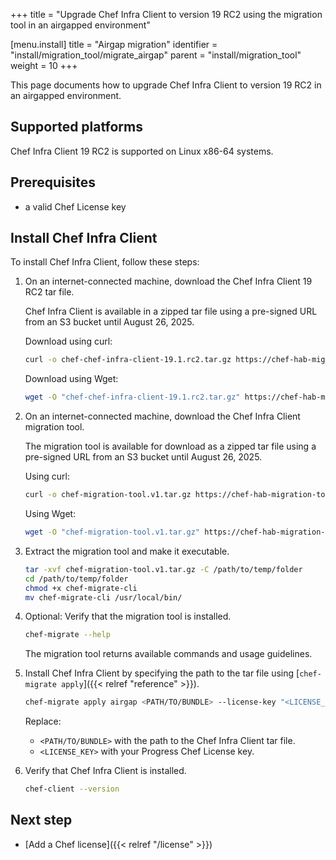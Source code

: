 +++
title = "Upgrade Chef Infra Client to version 19 RC2 using the migration tool in an airgapped environment"

[menu.install]
title = "Airgap migration"
identifier = "install/migration_tool/migrate_airgap"
parent = "install/migration_tool"
weight = 10
+++

This page documents how to upgrade Chef Infra Client to version 19 RC2 in an airgapped environment.

## Supported platforms

Chef Infra Client 19 RC2 is supported on Linux x86-64 systems.

## Prerequisites

- a valid Chef License key

## Install Chef Infra Client

To install Chef Infra Client, follow these steps:

1. On an internet-connected machine, download the Chef Infra Client 19 RC2 tar file.

    Chef Infra Client is available in a zipped tar file using a pre-signed URL from an S3 bucket until August 26, 2025.

    Download using curl:

    ```sh
    curl -o chef-chef-infra-client-19.1.rc2.tar.gz https://chef-hab-migration-tool-bucket.s3.amazonaws.com/rc2_hab_pkg_chef_client/rc2_tar_folder/chef-chef-infra-client-19.1.rc2.tar.gz?AWSAccessKeyId=AKIAW4FPVFT6BIP2EQW7&Signature=Q91HiSIzOxffl52La8EvqSXSqWk%3D&Expires=1756222682
    ```

    Download using Wget:

    ```sh
    wget -O "chef-chef-infra-client-19.1.rc2.tar.gz" https://chef-hab-migration-tool-bucket.s3.amazonaws.com/rc2_hab_pkg_chef_client/rc2_tar_folder/chef-chef-infra-client-19.1.rc2.tar.gz?AWSAccessKeyId=AKIAW4FPVFT6BIP2EQW7&Signature=Q91HiSIzOxffl52La8EvqSXSqWk%3D&Expires=1756222682
    ```

1. On an internet-connected machine, download the Chef Infra Client migration tool.

    The migration tool is available for download as a zipped tar file using a pre-signed URL from an S3 bucket until August 26, 2025.

    Using curl:

    ```sh
    curl -o chef-migration-tool.v1.tar.gz https://chef-hab-migration-tool-bucket.s3.amazonaws.com/rc2_hab_pkg_chef_client/rc2_migration_tool/migration-tools_Linux_x86_64.tar.gz?AWSAccessKeyId=AKIAW4FPVFT6BIP2EQW7&Signature=hbgCCCl9r48WHDP%2FFQtNTN9pFJw%3D&Expires=1756222424
    ```

    Using Wget:

    ```sh
    wget -O "chef-migration-tool.v1.tar.gz" https://chef-hab-migration-tool-bucket.s3.amazonaws.com/rc2_hab_pkg_chef_client/rc2_migration_tool/migration-tools_Linux_x86_64.tar.gz?AWSAccessKeyId=AKIAW4FPVFT6BIP2EQW7&Signature=hbgCCCl9r48WHDP%2FFQtNTN9pFJw%3D&Expires=1756222424
    ```

1. Extract the migration tool and make it executable.

    ```sh
    tar -xvf chef-migration-tool.v1.tar.gz -C /path/to/temp/folder
    cd /path/to/temp/folder
    chmod +x chef-migrate-cli
    mv chef-migrate-cli /usr/local/bin/
    ```

1. Optional: Verify that the migration tool is installed.

    ```sh
    chef-migrate --help
    ```

    The migration tool returns available commands and usage guidelines.

1. Install Chef Infra Client by specifying the path to the tar file using [`chef-migrate apply`]({{< relref "reference" >}}).

    ```sh
    chef-migrate apply airgap <PATH/TO/BUNDLE> --license-key "<LICENSE_KEY>"
    ```

    Replace:

    - `<PATH/TO/BUNDLE>` with the path to the Chef Infra Client tar file.
    - `<LICENSE_KEY>` with your Progress Chef License key.

1. Verify that Chef Infra Client is installed.

    ```sh
    chef-client --version
    ```

## Next step

- [Add a Chef license]({{< relref "/license" >}})
